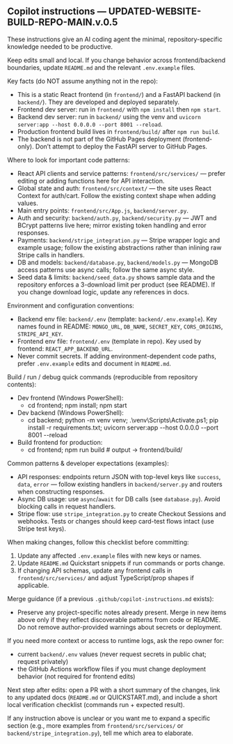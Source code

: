## Copilot instructions — UPDATED-WEBSITE-BUILD-REPO-MAIN.v.0.5

These instructions give an AI coding agent the minimal, repository-specific knowledge needed to be productive.

Keep edits small and local. If you change behavior across frontend/backend boundaries, update `README.md` and the relevant `.env.example` files.

Key facts (do NOT assume anything not in the repo):
- This is a static React frontend (in `frontend/`) and a FastAPI backend (in `backend/`). They are developed and deployed separately.
- Frontend dev server: run in `frontend/` with `npm install` then `npm start`.
- Backend dev server: run in `backend/` using the venv and `uvicorn server:app --host 0.0.0.0 --port 8001 --reload`.
- Production frontend build lives in `frontend/build/` after `npm run build`.
- The backend is not part of the GitHub Pages deployment (frontend-only). Don’t attempt to deploy the FastAPI server to GitHub Pages.

Where to look for important code patterns:
- React API clients and service patterns: `frontend/src/services/` — prefer editing or adding functions here for API interaction.
- Global state and auth: `frontend/src/context/` — the site uses React Context for auth/cart. Follow the existing context shape when adding values.
- Main entry points: `frontend/src/App.js`, `backend/server.py`.
- Auth and security: `backend/auth.py`, `backend/security.py` — JWT and BCrypt patterns live here; mirror existing token handling and error responses.
- Payments: `backend/stripe_integration.py` — Stripe wrapper logic and example usage; follow the existing abstractions rather than inlining raw Stripe calls in handlers.
- DB and models: `backend/database.py`, `backend/models.py` — MongoDB access patterns use async calls; follow the same async style.
- Seed data & limits: `backend/seed_data.py` shows sample data and the repository enforces a 3-download limit per product (see README). If you change download logic, update any references in docs.

Environment and configuration conventions:
- Backend env file: `backend/.env` (template: `backend/.env.example`). Key names found in README: `MONGO_URL`, `DB_NAME`, `SECRET_KEY`, `CORS_ORIGINS`, `STRIPE_API_KEY`.
- Frontend env file: `frontend/.env` (template in repo). Key used by frontend: `REACT_APP_BACKEND_URL`.
- Never commit secrets. If adding environment-dependent code paths, prefer `.env.example` edits and document in `README.md`.

Build / run / debug quick commands (reproducible from repository contents):
- Dev frontend (Windows PowerShell):
  - cd frontend; npm install; npm start
- Dev backend (Windows PowerShell):
  - cd backend; python -m venv venv; .\venv\Scripts\Activate.ps1; pip install -r requirements.txt; uvicorn server:app --host 0.0.0.0 --port 8001 --reload
- Build frontend for production:
  - cd frontend; npm run build  # output -> frontend/build/

Common patterns & developer expectations (examples):
- API responses: endpoints return JSON with top-level keys like `success`, `data`, `error` — follow existing handlers in `backend/server.py` and routers when constructing responses.
- Async DB usage: use `async`/`await` for DB calls (see `database.py`). Avoid blocking calls in request handlers.
- Stripe flow: use `stripe_integration.py` to create Checkout Sessions and webhooks. Tests or changes should keep card-test flows intact (use Stripe test keys).

When making changes, follow this checklist before committing:
1. Update any affected `.env.example` files with new keys or names.
2. Update `README.md` Quickstart snippets if run commands or ports change.
3. If changing API schemas, update any frontend calls in `frontend/src/services/` and adjust TypeScript/prop shapes if applicable.

Merge guidance (if a previous `.github/copilot-instructions.md` exists):
- Preserve any project-specific notes already present. Merge in new items above only if they reflect discoverable patterns from code or README. Do not remove author-provided warnings about secrets or deployment.

If you need more context or access to runtime logs, ask the repo owner for:
- current `backend/.env` values (never request secrets in public chat; request privately)
- the GitHub Actions workflow files if you must change deployment behavior (not required for frontend edits)

Next step after edits: open a PR with a short summary of the changes, link to any updated docs (`README.md` or QUICKSTART.md), and include a short local verification checklist (commands run + expected result).

If any instruction above is unclear or you want me to expand a specific section (e.g., more examples from `frontend/src/services/` or `backend/stripe_integration.py`), tell me which area to elaborate.

